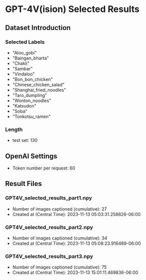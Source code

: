 # GPT-4V(ision) Selected Results
## Dataset Introduction
### Selected Labels
- "Aloo_gobi"
- "Baingan_bharta"
- "Chakli"
- "Sambar"
- "Vindaloo"
- "Bon_bon_chicken"
- "Chinese_chicken_salad"
- "Shanghai_fried_noodles"
- "Taro_dumpling"
- "Wonton_noodles"
- "Katsudon"
- "Soba"
- "Tonkotsu_ramen"
### Length
- test set: 130
## OpenAI Settings
- Token number per request: 60
## Result Files
### GPT4V_selected_results_part1.npy
- Number of images captioned (cumulative): 27
- Created at (Central Time): 2023-11-13 05:03:31.258826-06:00
### GPT4V_selected_results_part2.npy
- Number of images captioned (cumulative): 34
- Created at (Central Time): 2023-11-13 05:08:23.916489-06:00
### GPT4V_selected_results_part3.npy
- Number of images captioned (cumulative): 75
- Created at (Central Time): 2023-11-13 15:01:11.469836-06:00